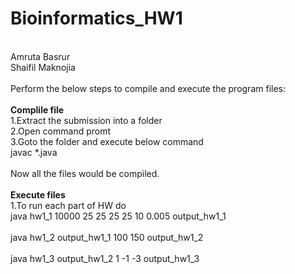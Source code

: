 # Bioinformatics_HW1

</br>
Amruta Basrur
</br>
Shaifil Maknojia
</br>
</br>
Perform the below steps to compile and execute the program files:
</br>
</br>
<B>Complile file</B>
</br>
1.Extract the submission into a folder
</br>
2.Open command promt
</br>
3.Goto the folder and execute below command
</br>
javac *.java 
</br>
</br>
Now all the files would be compiled.
</br>
</br>
<B>Execute files</B>
</br>
1.To run each part of HW do
</br>
java hw1_1 10000 25 25 25 25 10 0.005 output_hw1_1
</br>
</br>
java hw1_2 output_hw1_1 100 150 output_hw1_2
</br>
</br>
java hw1_3 output_hw1_2 1 -1 -3 output_hw1_3
